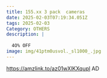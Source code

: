 ```yaml
---
title: 155.xx 3 pack  cameras
date: 2025-02-03T07:19:34.051Z
tags: 2025-02-03
Category: OTHERS
description: |
  
  4O% OFF
image: img/41ptm0usvol._sl1000_.jpg
---
```

https://amzlink.to/az01wXlKXqupl
AD
